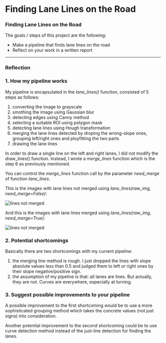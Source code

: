 # **Finding Lane Lines on the Road** 

### **Finding Lane Lines on the Road**

The goals / steps of this project are the following:
* Make a pipeline that finds lane lines on the road
* Reflect on your work in a written report


[//]: # (Image References)

[image1]: ./examples/grayscale.jpg "Grayscale"

---

### Reflection

### 1. How my pipeline works

My pipeline is encapsulated in the *lane_lines()* function, consisted of 5 steps as follows:
1. converting the image to grayscale
2. smothing the image using Gaussian blur
3. detecting edges using Canny method
4. selecting a suitable ROI using polygon mask
5. detecting lane lines using Hough transformation 
6. merging the lane lines detected by droping the wrong-slope ones, grouping left/right ones and ployfitting the two parts
7.  drawing the lane lines

In order to draw a single line on the left and right lanes, I did not modify the draw_lines() function. Instead, I wrote a *merge_lines* function which is the step 6 as previously mentioned. 

You can control the *merge_lines* function call by the parameter *need_merge* of function *lane_lines*. 

This is the images with lane lines not merged using *lane_lines(raw_img, need_merge=False)*:

![lines not merged](https://view54dc5dc0.udacity-student-workspaces.com/view/CarND-LaneLines-P1/not_merged.png)

And this is the images with lane lines  merged using *lane_lines(raw_img, need_merge=True)*:

![lines not merged](https://view54dc5dc0.udacity-student-workspaces.com/view/CarND-LaneLines-P1/merged.png)


### 2. Potential shortcomings

Basically there are two shortcomings with my current pipeline: 
1. the merging line method is rough. I just dropped the lines with slope absolute values less than 0.5 and judged them to left or right ones by their slope negative/positive sign. 
2. the assumption of my pipeline is that: all lanes are lines. But actually, they are not. Curves are everywhere, especially at turning.


### 3. Suggest possible improvements to your pipeline

A possible improvement to the first shortcoming would be to use a more sophisticated grouping method which takes the concrete values (not just signs) into consideration. 

Another potential improvement to the second shortcoming could be to use curve detection method instead of the just-line detection for finding the lanes.
